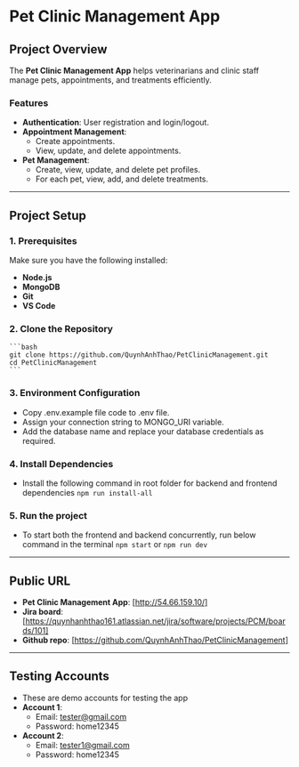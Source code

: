 
# Pet Clinic Management App

## Project Overview
The **Pet Clinic Management App** helps veterinarians and clinic staff manage pets, appointments, and treatments efficiently.

### Features
- **Authentication**: User registration and login/logout.
- **Appointment Management**:
  - Create appointments.
  - View, update, and delete appointments.
- **Pet Management**:
  - Create, view, update, and delete pet profiles.
  - For each pet, view, add, and delete treatments.

---

## Project Setup

### 1. Prerequisites
Make sure you have the following installed:
- **Node.js**
- **MongoDB**
- **Git**
- **VS Code**

### 2. Clone the Repository
    ```bash
    git clone https://github.com/QuynhAnhThao/PetClinicManagement.git
    cd PetClinicManagement
    ```
### 3. Environment Configuration
- Copy .env.example file code to .env file. 
- Assign your connection string to MONGO_URI variable.
- Add the database name and replace your database credentials as required.

### 4. Install Dependencies
- Install the following command in root folder for backend and frontend dependencies
    `npm run install-all`

### 5. Run the project
- To start both the frontend and backend concurrently, run below command in the terminal
    `npm start` or `npm run dev`

---
## Public URL
- **Pet Clinic Management App**: [http://54.66.159.10/]
- **Jira board**: [https://quynhanhthao161.atlassian.net/jira/software/projects/PCM/boards/101]
- **Github repo**: [https://github.com/QuynhAnhThao/PetClinicManagement]

---

## Testing Accounts
- These are demo accounts for testing the app
- **Account 1**:
    * Email: tester@gmail.com
    * Password: home12345
- **Account 2**:
    * Email: tester1@gmail.com
    * Password: home12345




